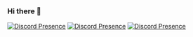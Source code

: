 ### Hi there 👋

[![Discord Presence](https://lynse.net/api/221569955236282368)](https://discord.com/users/221569955236282368)
[![Discord Presence](https://lynse.net/api/1001386195428839476)](https://discord.com/users/1001386195428839476)
[![Discord Presence](https://lynse.net/api/324829119525421056)](https://discord.com/users/324829119525421056)
